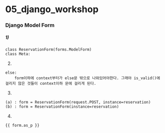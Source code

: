 # 05_django_workshop

### Django Model Form

##### 1)

```
class ReservationForm(forms.ModelForm)
class Meta:
```

2) 

```
else:
	form이하에 context부터가 else문 밖으로 나와있어야한다. 그래야 is_valid()에 걸리지 않은 것들이 context이하 문에 걸리게 된다.
```

3) 

```
(a) : form = ReservationForm(request.POST, instance=reservation)
(b) : form = ReservationForm(instance=reservation)
```

4) 

```
{{ form.as_p }}
```

